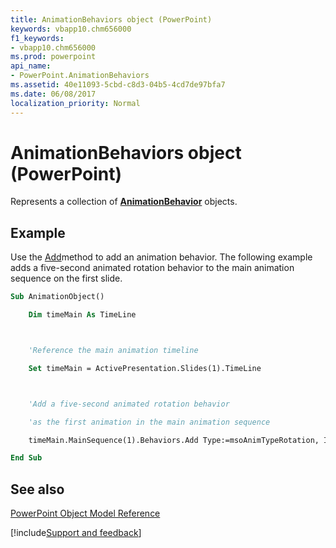 ```yaml
---
title: AnimationBehaviors object (PowerPoint)
keywords: vbapp10.chm656000
f1_keywords:
- vbapp10.chm656000
ms.prod: powerpoint
api_name:
- PowerPoint.AnimationBehaviors
ms.assetid: 40e11093-5cbd-c8d3-04b5-4cd7de97bfa7
ms.date: 06/08/2017
localization_priority: Normal
---
```



# AnimationBehaviors object (PowerPoint)

Represents a collection of  **[AnimationBehavior](PowerPoint.AnimationBehavior.md)** objects.


## Example

Use the [Add](PowerPoint.AnimationBehaviors.Add.md)method to add an animation behavior. The following example adds a five-second animated rotation behavior to the main animation sequence on the first slide.


```vb
Sub AnimationObject()

    Dim timeMain As TimeLine



    'Reference the main animation timeline

    Set timeMain = ActivePresentation.Slides(1).TimeLine



    'Add a five-second animated rotation behavior

    'as the first animation in the main animation sequence

    timeMain.MainSequence(1).Behaviors.Add Type:=msoAnimTypeRotation, Index:=1

End Sub
```


## See also


[PowerPoint Object Model Reference](overview/PowerPoint/object-model.md)

[!include[Support and feedback](~/includes/feedback-boilerplate.md)]